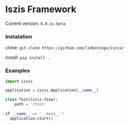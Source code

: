 # Iszis Framework
Current version: `0.0.1v-beta`

### Instalation
clone: `git clone https://github.com/limbocingo/iszis/`

install: `pip install .`

### Examples

```python
import iszis

application = iszis.Application(__name__)

class Test(iszis.View):
    path = '/test'
 
if __name__ == '__main__':
  application.start()
```

